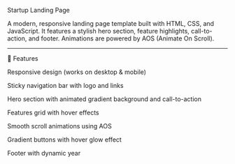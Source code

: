 Startup Landing Page

A modern, responsive landing page template built with HTML, CSS, and JavaScript. It features a stylish hero section, feature highlights, call-to-action, and footer. Animations are powered by AOS (Animate On Scroll).

---

🚀 Features

Responsive design (works on desktop & mobile)

Sticky navigation bar with logo and links

Hero section with animated gradient background and call-to-action

Features grid with hover effects

Smooth scroll animations using AOS

Gradient buttons with hover glow effect

Footer with dynamic year
